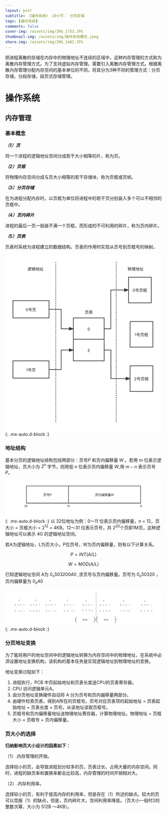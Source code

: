 ```yaml
---
layout: post
subtitle: 《操作系统》 19小节： 分页存储
tags: [操作系统]
comments: false
cover-img: /assets/img/IMG_1753.JPG
thumbnail-img: /assets/img/操作系统概论.jpeg
share-img: /assets/img/IMG_1482.JPG
---
```


把进程离散的存储在内存中的物理地址不连续的区域中，这种内存管理的方式称为离散内存管理方式。为了支持虚拟内存管理，需要引入离散内存管理方式。根据离散内存管理分配内存空间的基本单位的不同，将其分为3种不同的管理方式：分页存储，分段存储，段页式存储管理。

# 操作系统

##  内存管理

### 基本概念

_**（1）页**_

将一个进程的逻辑地址空间分成若干大小相等的片，称为页。

_**（2）页框**_

将物理内存空间分成与页大小相等的若干存储块，称为页框或页帧。

_**（3）分页存储**_

在为进程分配内存时，以页框为单位将进程中的若干页分别装入多个可以不相邻的页框中。

_**（4）页内碎片**_

进程的最后一页一般装不满一个页框，而形成的不可利用的碎片，称为页内碎片。

_**（5）页表**_

页表时系统为进程建立的数据结构，页表的作用时实现从页号到页框号的映射。

![操作系统-内存管理-分页存储管理.png](../assets/img/操作系统-内存管理-分页存储管理.png){: .mx-auto.d-block :}



### 地址结构

基本分页的逻辑地址结构包括两部分：页号$P$ 和页内偏移量 $W$ 。若用 m 位表示逻辑地址，页大小为 $2^n$ 字节，则用低 n 位表示页内偏移量 $W$,用 $m-n$ 表示页号 $P$。

![操作系统-内存管理-地址结构.png](../assets/img/操作系统-内存管理-地址结构.png){: .mx-auto.d-block :}
以 32位地址为例：0～11 位表示页内偏移量，n = 12，页大小 = 页框大小 = $2^{12}$ = 4KB。12～31 位表示页号，共 $2^{20}$个页即1M页，这种逻辑地址可以表示 4G 的逻辑地址空间。


若A为逻辑地址，L为页大小，P位页号，W为页内偏移量，则有以下计算关系。

$$
P=INT(A/L)
$$

$$
W=MOD(A/L)
$$


已知逻辑地址空间 A为 $0_x 503200A0$ ,求页号与页内偏移量。页号为 $0_x 50320$  ，页内偏移量为  $0_x A0$ 

![操作系统-内存管理-地址结构-例题.png](../assets/img/操作系统-内存管理-地址结构-例题.png){: .mx-auto.d-block :}



### 分页地址变换

为了能将用户的地址空间中的逻辑地址转换为内存空间中的物理地址，在系统中必须设置地址变换机构，该机构的基本任务是实现逻辑地址到物理地址的变换。

地址变换过程如下：

1. 进程执行，PCB 中页起始地址和页表长度送CPU的页表寄存器。
2. CPU 访问逻辑单元A。
3. 由分页地址变换硬件自动将 A 分为页号和页内偏移量两部分。
4. 由硬件检索页表，得到A所在的页框号。页号对应页表项的起始地址 = 页表起始地址 + 页表长度 $\times$ 页号。从该地址读取页框号。
5. 页框号和页内偏移量地址送物理地址寄存器，计算物理地址。物理地址 = 页框大小 $\times$ 页框号 + 页内偏移量。


### 页大小的选择

**归纳影响页大小设计的因素如下：**

（1）.内存管理的开销。

选择较小的页，会导致进程划分较多的页，页表过长，占用大量的内存空间。同时，进程的缺页率和置换率都会比较高，内存管理的时间开销相对大。

（2）.内存利用率。

选择较小的页，有利于提高内存的利用率，但是存在（1）所述的缺点。较大的页可以克服（1）的缺点，但是，页内碎片大，空间利用率降低。（页大小一般时2的整数次幂，大小为 512B ～4KB）。


